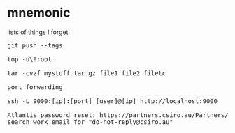 # mnemonic
lists of things I forget

<pre>
git push --tags

top -u\!root

tar -cvzf mystuff.tar.gz file1 file2 filetc

port forwarding 

ssh -L 9000:[ip]:[port] [user]@[ip] http://localhost:9000

Atlantis password reset: https://partners.csiro.au/Partners/ResetPassword/
search work email for "do-not-reply@csiro.au"
</pre>

